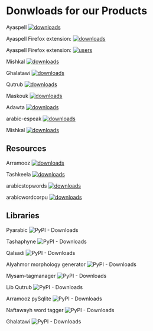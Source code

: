 # Donwloads for our Products
Ayaspell [![downloads]( https://img.shields.io/sourceforge/dt/ayaspell.svg)](http://sourceforge.org/projects/ayaspell)

Ayaspell Firefox extension: [![downloads]( https://img.shields.io/amo/dw/arabic-spell-checking-dictiona.svg)](https://addons.mozilla.org/ar/firefox/addon/arabic-spell-checking-dictiona/)

Ayaspell Firefox extension: [![users]( https://img.shields.io/amo/users/arabic-spell-checking-dictiona.svg)](https://addons.mozilla.org/ar/firefox/addon/arabic-spell-checking-dictiona/)

Mishkal [![downloads]( https://img.shields.io/sourceforge/dt/mishkal.svg)](http://sourceforge.org/projects/mishkal)

Ghalatawi [![downloads]( https://img.shields.io/sourceforge/dt/ghalatawi.svg)](http://sourceforge.org/projects/ghalatawi)

Qutrub [![downloads]( https://img.shields.io/sourceforge/dt/qutrub.svg)](http://sourceforge.org/projects/qutrub)

Maskouk [![downloads]( https://img.shields.io/sourceforge/dt/maskouk.svg)](http://sourceforge.org/projects/maskouk)


Adawta [![downloads]( https://img.shields.io/sourceforge/dt/adawat.svg)](http://sourceforge.org/projects/adawat)


arabic-espeak  [![downloads]( https://img.shields.io/sourceforge/dt/arabic-espeak.svg)](http://sourceforge.org/projects/arabic-espeak)

Mishkal [![downloads]( https://img.shields.io/sourceforge/dm/mishkal.svg)](http://sourceforge.org/projects/mishkal)

## Resources

Arramooz [![downloads]( https://img.shields.io/sourceforge/dt/arramooz.svg)](http://sourceforge.org/projects/arramooz)

Tashkeela [![downloads]( https://img.shields.io/sourceforge/dt/tashkeela.svg)](http://sourceforge.org/projects/tashkeela)

arabicstopwords [![downloads]( https://img.shields.io/sourceforge/dt/arabicstopwords.svg)](http://sourceforge.org/projects/arabicstopwords)

arabicwordcorpu  [![downloads]( https://img.shields.io/sourceforge/dt/arabicwordcorpu.svg)](http://sourceforge.org/projects/arabicwordcorpu)

## Libraries 

Pyarabic ![PyPI - Downloads](https://img.shields.io/pypi/dm/pyarabic)

Tashaphyne ![PyPI - Downloads](https://img.shields.io/pypi/dm/tashaphyne)

Qalsadi ![PyPI - Downloads](https://img.shields.io/pypi/dm/qalsadi)

Alyahmor morphology generator ![PyPI - Downloads](https://img.shields.io/pypi/dm/alyahmor)

Mysam-tagmanager ![PyPI - Downloads](https://img.shields.io/pypi/dm/mysam-tagmanager)

Lib Qutrub ![PyPI - Downloads](https://img.shields.io/pypi/dm/libqutrub)

Arramooz pySqlite ![PyPI - Downloads](https://img.shields.io/pypi/dm/arramooz-pysqlite)

Naftawayh word tagger ![PyPI - Downloads](https://img.shields.io/pypi/dm/Naftawayh)

Ghalatawi ![PyPI - Downloads](https://img.shields.io/pypi/dm/ghalatawi)

